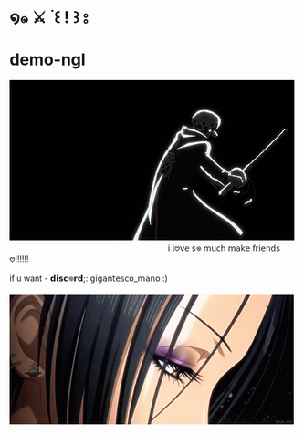 # ໑๑   ⚔️    ࣪     ꒰ ! ꒱    ⦂

# demo-ngl

![zevis gif](./c63d07935be582ec289a3e36968ef8a3.gif)
 ᅠᅠᅠᅠ
 ᅠᅠᅠᅠ
 ᅠᅠᅠᅠ
 ᅠᅠᅠᅠ
ᅠᅠᅠᅠ
𝗂 𝗅𖹭𝗏𝖾 𝗌𖦹 𝗆𝗎𝖼𝗁 𝗆𝖺𝗄𝖾 𝖿𝗋𝗂𝖾𝗇𝖽𝗌 𖹭!!!!!! 

 if u want - 𝗱𝗶𝘀𝗰𖦹𝗿𝗱;: 𝗀𝗂𝗀𝖺𝗇𝗍𝖾𝗌𝖼𝗈_𝗆𝖺𝗇𝗈 :)
 ᅠᅠᅠᅠ
ᅠᅠᅠᅠ
 ᅠᅠᅠᅠ
ᅠᅠᅠᅠ
 ᅠᅠᅠᅠ
![zevis gif](./osaki-nana-eyes.gif)
